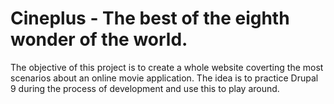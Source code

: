 # Cineplus - The best of the eighth wonder of the world.

The objective of this project is to create a whole website coverting the most scenarios about an online movie application.
The idea is to practice Drupal 9 during the process of development and use this to play around.



